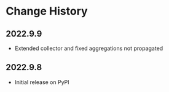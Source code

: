 # Change History

## 2022.9.9

* Extended collector and fixed aggregations not propagated

## 2022.9.8

* Initial release on PyPI
